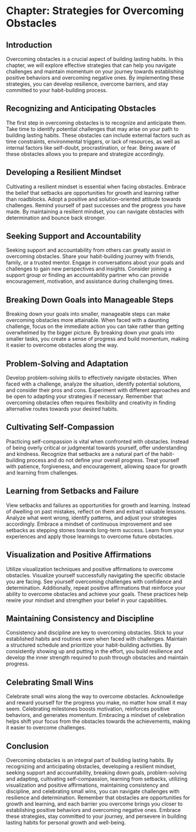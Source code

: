 Chapter: Strategies for Overcoming Obstacles
============================================

Introduction
------------

Overcoming obstacles is a crucial aspect of building lasting habits. In this chapter, we will explore effective strategies that can help you navigate challenges and maintain momentum on your journey towards establishing positive behaviors and overcoming negative ones. By implementing these strategies, you can develop resilience, overcome barriers, and stay committed to your habit-building process.

Recognizing and Anticipating Obstacles
--------------------------------------

The first step in overcoming obstacles is to recognize and anticipate them. Take time to identify potential challenges that may arise on your path to building lasting habits. These obstacles can include external factors such as time constraints, environmental triggers, or lack of resources, as well as internal factors like self-doubt, procrastination, or fear. Being aware of these obstacles allows you to prepare and strategize accordingly.

Developing a Resilient Mindset
------------------------------

Cultivating a resilient mindset is essential when facing obstacles. Embrace the belief that setbacks are opportunities for growth and learning rather than roadblocks. Adopt a positive and solution-oriented attitude towards challenges. Remind yourself of past successes and the progress you have made. By maintaining a resilient mindset, you can navigate obstacles with determination and bounce back stronger.

Seeking Support and Accountability
----------------------------------

Seeking support and accountability from others can greatly assist in overcoming obstacles. Share your habit-building journey with friends, family, or a trusted mentor. Engage in conversations about your goals and challenges to gain new perspectives and insights. Consider joining a support group or finding an accountability partner who can provide encouragement, motivation, and assistance during challenging times.

Breaking Down Goals into Manageable Steps
-----------------------------------------

Breaking down your goals into smaller, manageable steps can make overcoming obstacles more attainable. When faced with a daunting challenge, focus on the immediate action you can take rather than getting overwhelmed by the bigger picture. By breaking down your goals into smaller tasks, you create a sense of progress and build momentum, making it easier to overcome obstacles along the way.

Problem-Solving and Adaptation
------------------------------

Develop problem-solving skills to effectively navigate obstacles. When faced with a challenge, analyze the situation, identify potential solutions, and consider their pros and cons. Experiment with different approaches and be open to adapting your strategies if necessary. Remember that overcoming obstacles often requires flexibility and creativity in finding alternative routes towards your desired habits.

Cultivating Self-Compassion
---------------------------

Practicing self-compassion is vital when confronted with obstacles. Instead of being overly critical or judgmental towards yourself, offer understanding and kindness. Recognize that setbacks are a natural part of the habit-building process and do not define your overall progress. Treat yourself with patience, forgiveness, and encouragement, allowing space for growth and learning from challenges.

Learning from Setbacks and Failure
----------------------------------

View setbacks and failures as opportunities for growth and learning. Instead of dwelling on past mistakes, reflect on them and extract valuable lessons. Analyze what went wrong, identify patterns, and adjust your strategies accordingly. Embrace a mindset of continuous improvement and see setbacks as stepping stones towards long-term success. Learn from your experiences and apply those learnings to overcome future obstacles.

Visualization and Positive Affirmations
---------------------------------------

Utilize visualization techniques and positive affirmations to overcome obstacles. Visualize yourself successfully navigating the specific obstacle you are facing. See yourself overcoming challenges with confidence and determination. Additionally, repeat positive affirmations that reinforce your ability to overcome obstacles and achieve your goals. These practices help rewire your mindset and strengthen your belief in your capabilities.

Maintaining Consistency and Discipline
--------------------------------------

Consistency and discipline are key to overcoming obstacles. Stick to your established habits and routines even when faced with challenges. Maintain a structured schedule and prioritize your habit-building activities. By consistently showing up and putting in the effort, you build resilience and develop the inner strength required to push through obstacles and maintain progress.

Celebrating Small Wins
----------------------

Celebrate small wins along the way to overcome obstacles. Acknowledge and reward yourself for the progress you make, no matter how small it may seem. Celebrating milestones boosts motivation, reinforces positive behaviors, and generates momentum. Embracing a mindset of celebration helps shift your focus from the obstacles towards the achievements, making it easier to overcome challenges.

Conclusion
----------

Overcoming obstacles is an integral part of building lasting habits. By recognizing and anticipating obstacles, developing a resilient mindset, seeking support and accountability, breaking down goals, problem-solving and adapting, cultivating self-compassion, learning from setbacks, utilizing visualization and positive affirmations, maintaining consistency and discipline, and celebrating small wins, you can navigate challenges with resilience and determination. Remember that obstacles are opportunities for growth and learning, and each barrier you overcome brings you closer to establishing positive behaviors and overcoming negative ones. Embrace these strategies, stay committed to your journey, and persevere in building lasting habits for personal growth and well-being.
